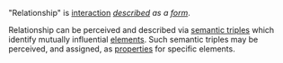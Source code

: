 "Relationship" is [interaction](https://github.com/gcassel/Modular-Organization-Terminology/blob/master/terms/interaction.md) *[described](https://github.com/gcassel/Modular-Organization-Terminology/blob/master/terms/description.md) as a [form](https://github.com/gcassel/Modular-Organization-Terminology/blob/master/terms/form.md)*.

Relationship can be perceived and described via [semantic triples](https://en.wikipedia.org/wiki/Semantic_triple) which identify mutually influential [elements](https://github.com/gcassel/Modular-Organization-Terminology/blob/master/terms/element.md).  Such semantic triples may be perceived, and assigned, as [properties](https://github.com/gcassel/Modular-Organization-Terminology/blob/master/terms/property.md) for specific elements.
